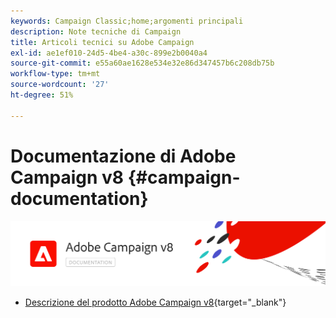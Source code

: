 ```yaml
---
keywords: Campaign Classic;home;argomenti principali
description: Note tecniche di Campaign
title: Articoli tecnici su Adobe Campaign
exl-id: ae1ef010-24d5-4be4-a30c-899e2b0040a4
source-git-commit: e55a60ae1628e534e32e86d347457b6c208db75b
workflow-type: tm+mt
source-wordcount: '27'
ht-degree: 51%

---
```


# Documentazione di Adobe Campaign v8 {#campaign-documentation}

![](assets/banner-documentationv8.png)

* [Descrizione del prodotto Adobe Campaign v8](https://helpx.adobe.com/it/legal/product-descriptions/adobe-campaign-managed-cloud-services.html){target=&quot;_blank&quot;}
